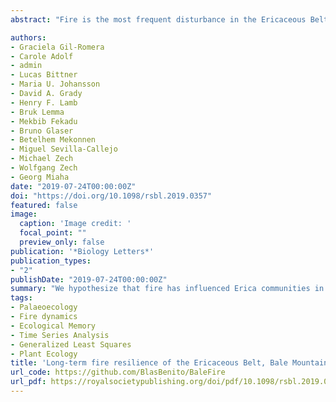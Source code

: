 ```yaml
---
abstract: "Fire is the most frequent disturbance in the Ericaceous Belt (ca 3000–4300 m.a.s.l.), one of the most important plant communities of tropical African mountains. Through resprouting after fire, Erica establishes a positive fire feedback under certain burning regimes. However, present-day human activity in the Bale Mountains of Ethiopia includes fire and grazing systems that may have a negative impact on the resilience of the ericaceous ecosystem. Current knowledge of Erica–fire relationships is based on studies of modern vegetation, lacking a longer time perspective that can shed light on baseline conditions for the fire feedback. We hypothesize that fire has influenced Erica communities in the Bale Mountains at millennial time-scales. To test this, we (1) identify the fire history of the Bale Mountains through a pollen and charcoal record from Garba Guracha, a lake at 3950 m.a.s.l., and (2) describe the long-term bidirectional feedback between wildfire and Erica, which may control the ecosystem's resilience. Our results support fire occurrence in the area since ca 14 000 years ago, with particularly intense burning during the early Holocene, 10.8–6.0 cal ka BP. We show that a positive feedback between Erica abundance and fire occurrence was in operation throughout the Lateglacial and Holocene, and interpret the Ericaceous Belt of the Ethiopian mountains as a long-term fire resilient ecosystem. We propose that controlled burning should be an integral part of landscape management in the Bale Mountains National Park."

authors:
- Graciela Gil-Romera
- Carole Adolf
- admin
- Lucas Bittner
- Maria U. Johansson
- David A. Grady
- Henry F. Lamb
- Bruk Lemma
- Mekbib Fekadu
- Bruno Glaser
- Betelhem Mekonnen
- Miguel Sevilla-Callejo
- Michael Zech
- Wolfgang Zech
- Georg Miaha
date: "2019-07-24T00:00:00Z"
doi: "https://doi.org/10.1098/rsbl.2019.0357"
featured: false
image:
  caption: 'Image credit: '
  focal_point: ""
  preview_only: false
publication: '*Biology Letters*'
publication_types:
- "2"
publishDate: "2019-07-24T00:00:00Z"
summary: "We hypothesize that fire has influenced Erica communities in the Bale Mountains at millennial time-scales. To test this, we (1) identify the fire history of the Bale Mountains through a pollen and charcoal record from Garba Guracha, a lake at 3950 m.a.s.l., and (2) describe the long-term bidirectional feedback between wildfire and Erica, which may control the ecosystem's resilience."
tags:
- Palaeoecology
- Fire dynamics
- Ecological Memory
- Time Series Analysis
- Generalized Least Squares
- Plant Ecology
title: 'Long-term fire resilience of the Ericaceous Belt, Bale Mountains, Ethiopia'
url_code: https://github.com/BlasBenito/BaleFire
url_pdf: https://royalsocietypublishing.org/doi/pdf/10.1098/rsbl.2019.0357
---
```


